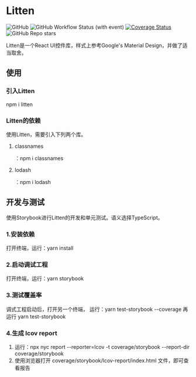 # Litten
![GitHub](https://img.shields.io/github/license/liuxian496/litten)
![GitHub Workflow Status (with event)](https://img.shields.io/github/actions/workflow/status/liuxian496/litten/litten.yml)
[![Coverage Status](https://coveralls.io/repos/github/liuxian496/litten/badge.svg?branch=developer)](https://coveralls.io/github/liuxian496/litten?branch=developer)
![GitHub Repo stars](https://img.shields.io/github/stars/liuxian496/litten)



<p>Litten是一个React UI控件库，样式上参考Google's Material Design，并做了适当取舍。</p>

## 使用

### 引入Litten
npm i litten

### Litten的依赖
使用Litten，需要引入下列两个库。
1. <p>classnames</p>：npm i classnames
2. <p>lodash</p>：npm i lodash

## 开发与测试
<p>使用Storybook进行Litten的开发和单元测试。语义选择TypeScript。</p>

### 1.安装依赖
打开终端，运行：yarn install

### 2.启动调试工程
打开终端，运行：yarn storybook

### 3.测试覆盖率
调式工程启动后，打开另一个终端，
运行：yarn test-storybook --coverage 
再运行 yarn test-storybook

### 4.生成 lcov report
1. 运行：npx nyc report --reporter=lcov -t coverage/storybook --report-dir coverage/storybook
2. 使用浏览器打开 coverage/storybook/lcov-report/index.html 文件，即可查看报告